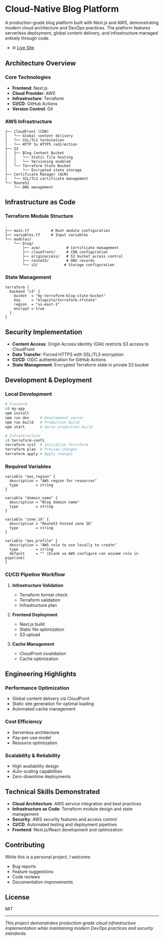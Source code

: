 # Cloud-Native Blog Platform

A production-grade blog platform built with Next.js and AWS, demonstrating modern cloud architecture and DevOps practices. The platform features serverless deployment, global content delivery, and infrastructure managed entirely through code.

- 🌐 [Live Site](Davidhyppolite.com)

## Architecture Overview

### Core Technologies
- **Frontend**: Next.js 
- **Cloud Provider**: AWS
- **Infrastructure**: Terraform
- **CI/CD**: GitHub Actions
- **Version Control**: Git

### AWS Infrastructure
```
├── CloudFront (CDN)
│   └── Global content delivery
│   └── SSL/TLS termination
│   └── HTTP to HTTPS redirection
├── S3
│   ├── Blog Content Bucket
│   │   └── Static file hosting
│   │   └── Versioning enabled
│   └── Terraform State Bucket
│       └── Encrypted state storage
├── Certificate Manager (ACM)
│   └── SSL/TLS certificate management
└── Route53
    └── DNS management
```

## Infrastructure as Code

### Terraform Module Structure
```
.
├── main.tf          # Root module configuration
├── variables.tf     # Input variables
└── modules/
    └── blog/
        ├── acm/            # Certificate management
        ├── cloudfront/     # CDN configuration
        ├── originaccess/   # S3 bucket access control
        ├── route53/        # DNS records
        └── s3/            # Storage configuration
```

### State Management
```hcl
terraform {
  backend "s3" {
    bucket  = "my-terraform-blog-state-bucket"
    key     = "blogsite/terraform.tfstate"
    region  = "us-east-1"
    encrypt = true
  }
}
```

## Security Implementation

- **Content Access**: Origin Access Identity (OAI) restricts S3 access to CloudFront
- **Data Transfer**: Forced HTTPS with SSL/TLS encryption
- **CI/CD**: OIDC authentication for GitHub Actions
- **State Management**: Encrypted Terraform state in private S3 bucket

## Development & Deployment

### Local Development
```bash
# Frontend
cd my-app
npm install
npm run dev     # Development server
npm run build   # Production build
npm start       # Serve production build

# Infrastructure
cd terraform-confi
terraform init  # Initialize Terraform
terraform plan  # Preview changes
terraform apply # Apply changes
```

### Required Variables
```hcl
variable "aws_region" {
  description = "AWS region for resources"
  type        = string
}

variable "domain_name" {
  description = "Blog domain name"
  type        = string
}

variable "zone_id" {
  description = "Route53 hosted zone ID"
  type        = string
}

variable "aws_profile" {
  description = "AWS role to use locally to create"
  type        = string
  default     = "" (blank so AWS configure can assume role in pipeline)
}
```

### CI/CD Pipeline Workflow
1. **Infrastructure Validation**
   - Terraform format check
   - Terraform validation
   - Infrastructure plan

2. **Frontend Deployment**
   - Next.js build
   - Static file optimization
   - S3 upload

3. **Cache Management**
   - CloudFront invalidation
   - Cache optimization

## Engineering Highlights

### Performance Optimization
- Global content delivery via CloudFront
- Static site generation for optimal loading
- Automated cache management

### Cost Efficiency
- Serverless architecture
- Pay-per-use model
- Resource optimization

### Scalability & Reliability
- High availability design
- Auto-scaling capabilities
- Zero-downtime deployments

## Technical Skills Demonstrated

- **Cloud Architecture**: AWS service integration and best practices
- **Infrastructure as Code**: Terraform module design and state management
- **Security**: AWS security features and access control
- **CI/CD**: Automated testing and deployment pipelines
- **Frontend**: Next.js/React development and optimization

## Contributing
While this is a personal project, I welcome:
- Bug reports
- Feature suggestions
- Code reviews
- Documentation improvements

## License
MIT

---

*This project demonstrates production-grade cloud infrastructure implementation while maintaining modern DevOps practices and security standards.*
